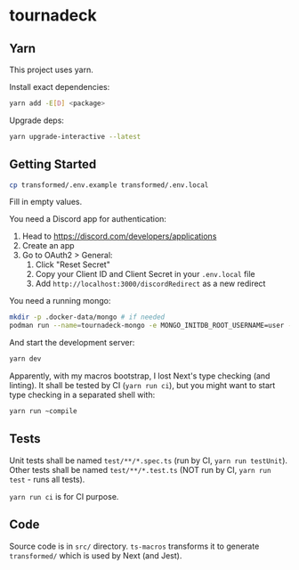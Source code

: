 # tournadeck

## Yarn

This project uses yarn.

Install exact dependencies:

```bash
yarn add -E[D] <package>
```

Upgrade deps:

```bash
yarn upgrade-interactive --latest
```

## Getting Started

```bash
cp transformed/.env.example transformed/.env.local
```

Fill in empty values.

You need a Discord app for authentication:

1. Head to https://discord.com/developers/applications
2. Create an app
3. Go to OAuth2 > General:
   1. Click "Reset Secret"
   2. Copy your Client ID and Client Secret in your `.env.local` file
   3. Add `http://localhost:3000/discordRedirect` as a new redirect

You need a running mongo:

```bash
mkdir -p .docker-data/mongo # if needed
podman run --name=tournadeck-mongo -e MONGO_INITDB_ROOT_USERNAME=user -e MONGO_INITDB_ROOT_PASSWORD=password -v .docker-data/mongo:/data/db -p 27022:27017 mongo:7
```

And start the development server:

```bash
yarn dev
```

Apparently, with my macros bootstrap, I lost Next's type checking (and linting). It shall be tested by CI (`yarn run ci`), but you might want to start type checking in a separated shell with:

```bash
yarn run ~compile
```

## Tests

Unit tests shall be named `test/**/*.spec.ts` (run by CI, `yarn run testUnit`).  
Other tests shall be named `test/**/*.test.ts` (NOT run by CI, `yarn run test` - runs all tests).

`yarn run ci` is for CI purpose.

## Code

Source code is in `src/` directory. `ts-macros` transforms it to generate `transformed/` which is used by Next (and Jest).

